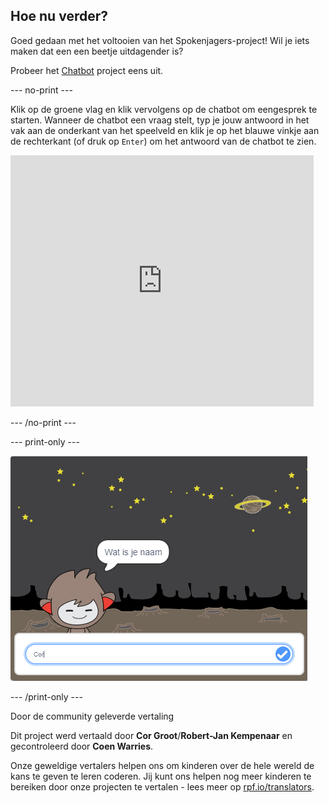 ## Hoe nu verder?

Goed gedaan met het voltooien van het Spokenjagers-project! Wil je iets maken dat een een beetje uitdagender is?

Probeer het [Chatbot](https://projects.raspberrypi.org/nl-NL/projects/chatbot?utm_source=pathway&utm_medium=whatnext&utm_campaign=projects) project eens uit.

--- no-print ---

Klik op de groene vlag en klik vervolgens op de chatbot om een ​​gesprek te starten. Wanneer de chatbot een vraag stelt, typ je jouw antwoord in het vak aan de onderkant van het speelveld en klik je op het blauwe vinkje aan de rechterkant (of druk op `Enter`) om het antwoord van de chatbot te zien.

<div class="scratch-preview">
  <iframe allowtransparency="true" width="485" height="402" src="https://scratch.mit.edu/projects/embed/248864190/?autostart=false" 
  frameborder="0" scrolling="no"></iframe>
</div>

--- /no-print ---

--- print-only ---

![voltooid project](images/chatbot-preview.png)

--- /print-only ---


Door de community geleverde vertaling

Dit project werd vertaald door **Cor Groot**/**Robert-Jan Kempenaar** en gecontroleerd door **Coen Warries**.

Onze geweldige vertalers helpen ons om kinderen over de hele wereld de kans te geven te leren coderen. Jij kunt ons helpen nog meer kinderen te bereiken door onze projecten te vertalen - lees meer op [rpf.io/translators](https://rpf.io/translators).